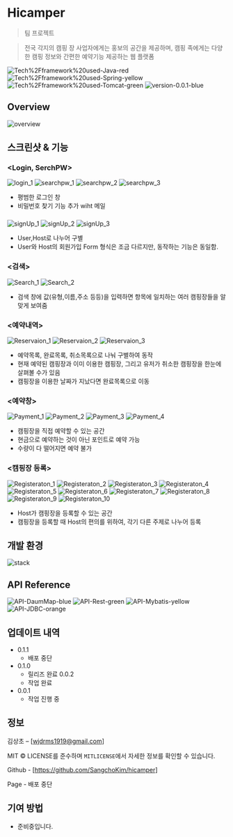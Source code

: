 # Hicamper

> 팀 프로젝트

> 전국 각지의 캠핑 장 사업자에게는 홍보의 공간을 제공하며, 캠핑 족에게는 다양한 캠핑 정보와 간편한 예약기능 제공하는 웹 플랫폼

![Tech%2Fframework%20used-Java-red](https://img.shields.io/badge/Tech%2Fframework%20used-Java-red.svg)
![Tech%2Fframework%20used-Spring-yellow](https://img.shields.io/badge/Tech%2Fframework%20used-Spring-yellow.svg)
![Tech%2Fframework%20used-Tomcat-green](https://img.shields.io/badge/Tech%2Fframework%20used-Tomcat-green.svg)
![version-0.0.1-blue](https://img.shields.io/badge/version-0.0.1-blue)

## Overview
![overview](https://user-images.githubusercontent.com/36231361/65935266-7e116b00-e453-11e9-825c-fe882cbd34ec.png)

## 스크린샷 & 기능 

### <Login, SerchPW>

![login_1](https://user-images.githubusercontent.com/36231361/65952293-a1044500-e47c-11e9-939b-f60f326ab65e.png)
![searchpw_1](https://user-images.githubusercontent.com/36231361/65936165-a353a880-e456-11e9-8ea7-edf64c268125.png)
![searchpw_2](https://user-images.githubusercontent.com/36231361/65936166-a353a880-e456-11e9-84a0-b460c4242b92.png)
![searchpw_3](https://user-images.githubusercontent.com/36231361/65936167-a3ec3f00-e456-11e9-9295-8b998ba75c2e.png)

- 평범한 로그인 창  
- 비밀번호 찾기 기능 추가 wiht 메일

### <SignUp>
 
![signUp_1](https://user-images.githubusercontent.com/36231361/65952827-ad3cd200-e47d-11e9-8bd8-0bf712ba1bb7.png)
![signUp_2](https://user-images.githubusercontent.com/36231361/65952825-aca43b80-e47d-11e9-9146-e2046cad818c.png)
![signUp_3](https://user-images.githubusercontent.com/36231361/65952826-ad3cd200-e47d-11e9-924c-390aeacc82fa.png)

- User,Host로 나누어 구별  
- User와 Host의 회원가입 Form 형식은 조금 다르지만, 동작하는 기능은 동일함.

### <검색>

![Search_1](https://user-images.githubusercontent.com/36231361/65953210-77e4b400-e47e-11e9-93b3-0c276bcb8339.png) 
![Search_2](https://user-images.githubusercontent.com/36231361/65953209-77e4b400-e47e-11e9-97fb-008e049074bd.png)

- 검색 창에 값(유형,이름,주소 등등)을 입력하면 항목에 일치하는 여러 캠핑장들을 알맞게 보여줌

### <예약내역> 
 
![Reservaion_1](https://user-images.githubusercontent.com/36231361/65954183-74eac300-e480-11e9-95de-193423ecc6a7.png)
![Reservaion_2](https://user-images.githubusercontent.com/36231361/65954184-74eac300-e480-11e9-8117-576eee611b52.png)
![Reservaion_3](https://user-images.githubusercontent.com/36231361/65954185-74eac300-e480-11e9-8273-3514a05b79c9.png)

- 예약목록, 완료목록, 취소목록으로 나눠 구별하여 동작  
- 현재 예약된 캠핑장과 이미 이용한 캠핑장, 그리고 유저가 취소한 캠핑장을 한눈에 살펴볼 수가 있음
- 캠핑장을 이용한 날짜가 지났다면 완료목록으로 이동

### <예약창>

![Payment_1](https://user-images.githubusercontent.com/36231361/65955168-7cab6700-e482-11e9-9597-5107e10c3671.png) 
![Payment_2](https://user-images.githubusercontent.com/36231361/65955164-7c12d080-e482-11e9-8e0c-ae1c20ea6e3a.png)
![Payment_3](https://user-images.githubusercontent.com/36231361/65955165-7c12d080-e482-11e9-958c-53c2d47e7eab.png)
![Payment_4](https://user-images.githubusercontent.com/36231361/65955166-7cab6700-e482-11e9-9246-868975f7a161.png)

- 캠핑장을 직접 예약할 수 있는 공간  
- 현금으로 예약하는 것이 아닌 포인트로 예약 가능
- 수량이 다 떨어지면 예약 불가

### <캠핑장 등록>

![Registeraton_1](https://user-images.githubusercontent.com/36231361/65955880-19bacf80-e484-11e9-977f-c17525e965b6.png)
![Registeraton_2](https://user-images.githubusercontent.com/36231361/65955881-19bacf80-e484-11e9-8362-ecae1c2302a9.png)
![Registeraton_3](https://user-images.githubusercontent.com/36231361/65955882-19bacf80-e484-11e9-9ac2-605036c26e70.png)
![Registeraton_4](https://user-images.githubusercontent.com/36231361/65955883-1a536600-e484-11e9-8e9a-27c512f8d0fe.png)
![Registeraton_5](https://user-images.githubusercontent.com/36231361/65955884-1a536600-e484-11e9-81fe-4ecf6bc1a4fc.png)
![Registeraton_6](https://user-images.githubusercontent.com/36231361/65955885-1a536600-e484-11e9-8655-5441dde509f0.png)
![Registeraton_7](https://user-images.githubusercontent.com/36231361/65955887-1aebfc80-e484-11e9-87f7-a011ce0afb1a.png)
![Registeraton_8](https://user-images.githubusercontent.com/36231361/65955888-1aebfc80-e484-11e9-83d4-c1a6bc33b651.png)
![Registeraton_9](https://user-images.githubusercontent.com/36231361/65955889-1aebfc80-e484-11e9-8e0b-2fa1cf3ad015.png)
![Registeraton_10](https://user-images.githubusercontent.com/36231361/65955879-19223900-e484-11e9-8b36-9a2cacc44588.png)

- Host가 캠핑장을 등록할 수 있는 공간  
- 캠핑장을 등록할 때 Host의 편의를 위하여, 각기 다른 주제로 나누어 등록

## 개발 환경 
![stack](https://user-images.githubusercontent.com/36231361/65936016-042eb100-e456-11e9-8007-c0b0e6eb57a4.png)

## API Reference

![API-DaumMap-blue](https://img.shields.io/badge/API-DaumMap-blue)
![API-Rest-green](https://img.shields.io/badge/API-Rest-green)
![API-Mybatis-yellow](https://img.shields.io/badge/API-Mybatis-yellow)
![API-JDBC-orange](https://img.shields.io/badge/API-JDBC-orange)
 
## 업데이트 내역

* 0.1.1
    * 배포 중단
* 0.1.0
    * 릴리즈 완료
 0.0.2
    * 작업 완료    
* 0.0.1
    * 작업 진행 중

## 정보

김상초 – [wjdrms1919@gmail.com] 

MIT © LICENSE를 준수하며 ``MITLICENSE``에서 자세한 정보를 확인할 수 있습니다.

Github - [https://github.com/SangchoKim/hicamper]

Page - 배포 중단

## 기여 방법

- 준비중입니다. 
